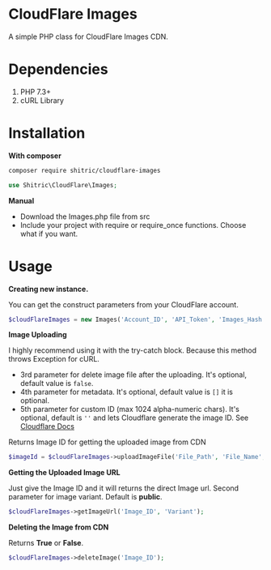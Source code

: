
# CloudFlare Images
A simple PHP class for CloudFlare Images CDN.

# Dependencies

1. PHP 7.3+
2. cURL Library

# Installation

**With composer**
```sh
composer require shitric/cloudflare-images
```
```PHP
use Shitric\CloudFlare\Images;
```

**Manual**

- Download the Images.php file from src
- Include your project with require or require_once functions. Choose what if you want.

# Usage

**Creating new instance.**

You can get the construct parameters from your CloudFlare account.

```PHP
$cloudFlareImages = new Images('Account_ID', 'API_Token', 'Images_Hash', 'Domain');
```

**Image Uploading**

I highly recommend using it with the try-catch block. Because this method throws Exception for cURL.  
- 3rd parameter for delete image file after the uploading. It's optional, default value is `false`.
- 4th parameter for metadata. It's optional, default value is `[]` it is optional.
- 5th parameter for custom ID (max 1024 alpha-numeric chars). It's optional, default is `''` and lets Cloudflare generate the image ID. See
  [Cloudflare Docs](https://developers.cloudflare.com/images/cloudflare-images/upload-images/custom-id/)

Returns Image ID for getting the uploaded image from CDN

```PHP
$imageId = $cloudFlareImages->uploadImageFile('File_Path', 'File_Name', false, ['key'=>'value'], 'Custom_ID');
```

**Getting the Uploaded Image URL**

Just give the Image ID and it will returns the direct Image url. Second parameter for image variant. Default is **public**.

```PHP
$cloudFlareImages->getImageUrl('Image_ID', 'Variant');
```

**Deleting the Image from CDN**

Returns **True** or **False**.

```PHP
$cloudFlareImages->deleteImage('Image_ID');
```
